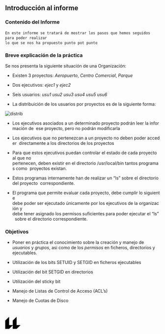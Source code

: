 ## Introducción al informe

### Contenido del Informe
    En este informe se tratará de mostrar los pasos que hemos seguidos para poder realizar
    lo que se nos ha propuesto punto pot punto

### Breve explicación de la práctica 
Se nos presenta la siguiente situación de una Organización:

+ Existen 3 proyectos: *Aeropuerto*, *Centro Comercial*, *Parque*

+ Dos ejecutivos: *ejec1* y *ejec2*

+ Seis usuarios: *usu1* *usu2* *usu3* *usu4* *usu5* *usu6* 

+ La distribuición de los usuarios por proyectos es de la siguiente forma:

![distrib](distribuicionusers.PNG)

+ Los ejecutivos asociados a un determinado proyecto podrán leer la información de  ese proyecto, pero no podrán modificarla

+ Los ejecutivos que no pertenezcan a un proyecto no deben poder acceder  directamente a los directorios de los proyectos

+ Para que estos ejecutivos puedan controlar el estado de cada proyecto al que no  pertenecen, deben existir en el directorio /usr/local/bin tantos programas como  proyectos existan.

+ Estos programas internamente han de realizar un “ls” sobre el directorio del proyecto  correspondiente.

+ El programa que permite evaluar cada proyecto, debe cumplir lo siguiente debe poder ser ejecutado únicamente por los ejecutivos de la organización y debe tener asignado los permisos suficientes para poder ejecutar el “ls”  sobre el directorio correspondiente.

    
### Objetivos

+ Poner en práctica el conocimiento sobre la creación y manejo de *usuarios* y *grupos*, asi como de los *permisos* en ficheros, directorios y ejecutables.

+ Utilización de los bits SETUID y SETGID en ficheros ejecutables

+ Utilización del bit SETGID en directorios 

+ Utilización del sticky bit 

+ Manejo de Listas de Control de Acceso (ACL’s)

+ Manejo de Cuotas de Disco





<br>

![logo](icono-ull-negro.png)
